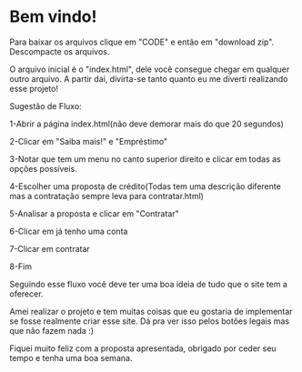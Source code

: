 <h1>Bem vindo!</h1>
<p></p>
Para baixar os arquivos clique em "CODE" e então em "download zip". Descompacte os arquivos.
<p></p>
O arquivo inicial é o "index.html", dele você consegue chegar em qualquer outro arquivo.
A partir daí, divirta-se tanto quanto eu me diverti realizando esse projeto!
<p></p>
Sugestão de Fluxo:
<p></p>
1-Abrir a página index.html(não deve demorar mais do que 20 segundos)
<p></p>
2-Clicar em "Saiba mais!" e "Empréstimo"
<p></p>
3-Notar que tem um menu no canto superior direito e clicar em todas as opções possíveis.
<p></p>
4-Escolher uma proposta de crédito(Todas tem uma descrição diferente mas a contratação sempre leva para contratar.html)
<p></p>
5-Analisar a proposta e clicar em "Contratar"
<p></p>
6-Clicar em já tenho uma conta
<p></p>
7-Clicar em contratar
<p></p>
8-Fim
<p></p>
Seguindo esse fluxo você deve ter uma boa ideia de tudo que o site tem a oferecer.
<p></p>
Amei realizar o projeto e tem muitas coisas que eu gostaria de implementar se fosse realmente criar esse site. Dá pra ver isso pelos botões legais mas que não fazem nada :)
<p></p>
Fiquei muito feliz com a proposta apresentada, obrigado por ceder seu tempo e tenha uma boa semana.
